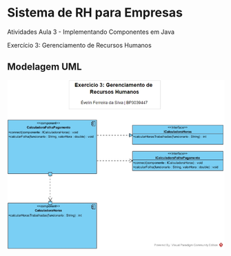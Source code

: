 # Sistema de RH para Empresas

Atividades Aula 3 - Implementando Componentes em Java

Exercício 3: Gerenciamento de Recursos Humanos

## Modelagem UML

![Gerenciamento de Recursos Humanos](componentDiagramUML/exercicio3_gerenciamentoRecursosHumanos.jpg)

